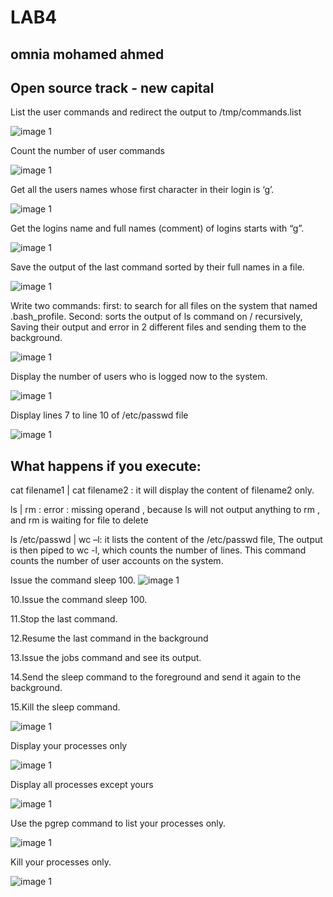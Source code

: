 # LAB4 
## omnia mohamed ahmed 
## Open source track - new capital

List the user commands and redirect the output to /tmp/commands.list

![image 1](q1.jfif)

Count the number of user commands

![image 1](q2.jfif)

Get all the users names whose first character in their login is ‘g’.

![image 1](q3.jfif)

Get the logins name and full names (comment) of logins starts with “g”.

![image 1](q4.jfif)

Save the output of the last command sorted by their full names in a file.

![image 1](q5.jfif)

Write two commands: first: to search for all files on the system that named .bash_profile. Second: sorts the output of ls command on / recursively, Saving their output and error in 2 different files and sending them to the background.


![image 1](q6.jfif)

Display the number of users who is logged now to the system.


![image 1](q7.jfif)

Display lines 7 to line 10 of /etc/passwd file

![image 1](q8.jfif)

## What happens if you execute:

cat filename1 | cat filename2 :
it will display the content of filename2 only.


ls | rm : error : missing operand , because ls will not output anything to rm , and rm is waiting for file to delete


ls /etc/passwd | wc –l: it lists the content of the /etc/passwd file, The output is then piped to wc -l, which counts the number of lines. This command counts the number of user accounts on the system.



Issue the command sleep 100.
![image 1](q10.jfif)



10.Issue the command sleep 100.

11.Stop the last command.

12.Resume the last command in the background

13.Issue the jobs command and see its output.

14.Send the sleep command to the foreground and send it again to the background.

15.Kill the sleep command.

![image 1](10-15.jfif)



Display your processes only

![image 1](q16.jfif)


Display all processes except yours


![image 1](q17.jfif)



Use the pgrep command to list your processes only.


![image 1](q18.jfif)


Kill your processes only.

![image 1](q19.jfif)


















